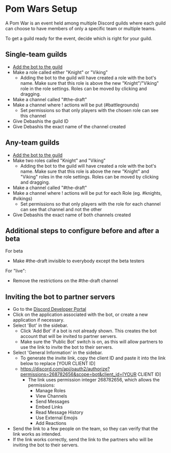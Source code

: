 # Pom Wars Setup

A Pom War is an event held among multiple Discord guilds where each guild can
choose to have members of only a specific team or multiple teams.

To get a guild ready for the event, decide which is right for your guild.

## Single-team guilds

- [Add the bot to the guild](#inviting-the-bot-to-partner-servers)
- Make a role called either "Knight" or "Viking"
  - Adding the bot to the guild will have created a role with the bot's name.
    Make sure that this role is above the new "Knight"/"Viking" role in
    the role settings. Roles can be moved by clicking and dragging.
- Make a channel called "#the-draft"
- Make a channel where ! actions will be put (#battlegrounds)
  - Set permissions so that only players with the chosen role can see this
    channel
- Give Debashis the guild ID
- Give Debashis the exact name of the channel created

## Any-team guilds

- [Add the bot to the guild](#inviting-the-bot-to-partner-servers)
- Make two roles called "Knight" and "Viking"
  - Adding the bot to the guild will have created a role with the bot's name.
  Make sure that this role is above the new "Knight" and "Viking" roles in
  the role settings. Roles can be moved by clicking and dragging.
- Make a channel called "#the-draft"
- Make a channel where ! actions will be put for each Role (eg. #knights,
  #vikings)
  - Set permissions so that only players with the role for each channel can see
    that channel and not the other
- Give Debashis the exact name of both channels created

## Additional steps to configure before and after a beta

For beta

- Make #the-draft invisible to everybody except the beta testers

For "live":

- Remove the restrictions on the #the-draft channel

## Inviting the bot to partner servers

- Go to the [Discord Developer
  Portal](https://discord.com/developers/applications)
- Click on the application associated with the bot, or create a new application
  if necessary.
- Select 'Bot' in the sidebar.
  - Click 'Add Bot' if a bot is not already shown. This creates the bot account
    that will be invited to partner servers.
  - Make sure the 'Public Bot' switch is on, as this will allow partners to use
    the link to invite the bot to their servers.
- Select 'General Information' in the sidebar.
  - To generate the invite link, copy the client ID and paste it into the link
    below to replace [YOUR CLIENT ID]
  - https://discord.com/api/oauth2/authorize?permissions=268782656&scope=bot&client_id=[YOUR CLIENT ID]
    - The link uses permission integer 268782656, which allows the permissions:
      - Manage Roles
      - View Channels
      - Send Messages
      - Embed Links
      - Read Message History
      - Use External Emojis
      - Add Reactions
- Send the link to a few people on the team, so they can verify that the link
  works as intended.
- If the link works correctly, send the link to the partners who will be
  inviting the bot to their servers.
